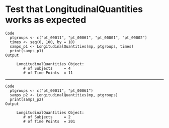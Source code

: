 # Test that LongitudinalQuantities works as expected

    Code
      ptgroups <- c("pt_00011", "pt_00061", "pt_00001", "pt_00002")
      times <- seq(0, 100, by = 10)
      samps_p1 <- LongitudinalQuantities(mp, ptgroups, times)
      print(samps_p1)
    Output
      
         LongitudinalQuantities Object:
            # of Subjects     = 4
            # of Time Points  = 11 
      

---

    Code
      ptgroups <- c("pt_00011", "pt_00061")
      samps_p2 <- LongitudinalQuantities(mp, ptgroups)
      print(samps_p2)
    Output
      
         LongitudinalQuantities Object:
            # of Subjects     = 2
            # of Time Points  = 201 
      

